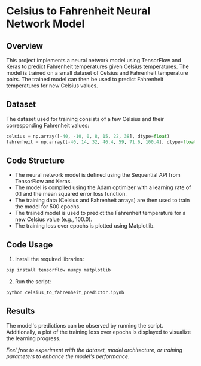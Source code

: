 # Celsius to Fahrenheit Neural Network Model

## Overview
This project implements a neural network model using TensorFlow and Keras to predict Fahrenheit temperatures given Celsius temperatures. The model is trained on a small dataset of Celsius and Fahrenheit temperature pairs. The trained model can then be used to predict Fahrenheit temperatures for new Celsius values.

## Dataset
The dataset used for training consists of a few Celsius and their corresponding Fahrenheit values:

```python
celsius = np.array([-40, -10, 0, 8, 15, 22, 38], dtype=float)
fahrenheit = np.array([-40, 14, 32, 46.4, 59, 71.6, 100.4], dtype=float)
```

## Code Structure
- The neural network model is defined using the Sequential API from TensorFlow and Keras.
- The model is compiled using the Adam optimizer with a learning rate of 0.1 and the mean squared error loss function.
- The training data (Celsius and Fahrenheit arrays) are then used to train the model for 500 epochs.
- The trained model is used to predict the Fahrenheit temperature for a new Celsius value (e.g., 100.0).
- The training loss over epochs is plotted using Matplotlib.

## Code Usage
1. Install the required libraries:
```bash
pip install tensorflow numpy matplotlib
```

2. Run the script:
```bash
python celsius_to_fahrenheit_predictor.ipynb
```

## Results
The model's predictions can be observed by running the script. Additionally, a plot of the training loss over epochs is displayed to visualize the learning progress.

*Feel free to experiment with the dataset, model architecture, or training parameters to enhance the model's performance.*